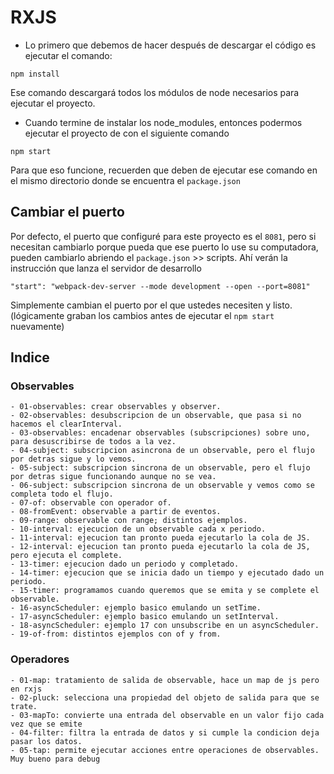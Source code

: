 # RXJS

* Lo primero que debemos de hacer después de descargar el código es ejecutar el comando:

```
npm install
```
Ese comando descargará todos los módulos de node necesarios para ejecutar el proyecto.


* Cuando termine de instalar los node_modules, entonces podermos ejecutar el proyecto de con el siguiente comando

```
npm start
```
Para que eso funcione, recuerden que deben de ejecutar ese comando en el mismo directorio donde se encuentra el ```package.json```

## Cambiar el puerto
Por defecto, el puerto que configuré para este proyecto es el ```8081```, pero si necesitan cambiarlo porque pueda que ese puerto lo use su computadora, pueden cambiarlo abriendo el ```package.json``` >> scripts. Ahí verán la instrucción que lanza el servidor de desarrollo

```
"start": "webpack-dev-server --mode development --open --port=8081"
```

Simplemente cambian el puerto por el que ustedes necesiten y listo. (lógicamente graban los cambios antes de ejecutar el ```npm start``` nuevamente)

## Indice

### Observables

    - 01-observables: crear observables y observer.
    - 02-observables: desubscripcion de un observable, que pasa si no hacemos el clearInterval.
    - 03-observables: encadenar observables (subscripciones) sobre uno, para desuscribirse de todos a la vez.    
    - 04-subject: subscripcion asincrona de un observable, pero el flujo por detras sigue y lo vemos.
    - 05-subject: subscripcion sincrona de un observable, pero el flujo por detras sigue funcionando aunque no se vea.
    - 06-subject: subscripcion sincrona de un observable y vemos como se completa todo el flujo.
    - 07-of: observable con operador of.
    - 08-fromEvent: observable a partir de eventos.
    - 09-range: observable con range; distintos ejemplos.
    - 10-interval: ejecucion de un observable cada x periodo.
    - 11-interval: ejecucion tan pronto pueda ejecutarlo la cola de JS.
    - 12-interval: ejecucion tan pronto pueda ejecutarlo la cola de JS, pero ejecuta el complete.
    - 13-timer: ejecucion dado un periodo y completado.
    - 14-timer: ejecucion que se inicia dado un tiempo y ejecutado dado un periodo.
    - 15-timer: programamos cuando queremos que se emita y se complete el observable.
    - 16-asyncScheduler: ejemplo basico emulando un setTime.
    - 17-asyncScheduler: ejemplo basico emulando un setInterval.
    - 18-asyncScheduler: ejemplo 17 con unsubscribe en un asyncScheduler.
    - 19-of-from: distintos ejemplos con of y from.

### Operadores

    - 01-map: tratamiento de salida de observable, hace un map de js pero en rxjs
    - 02-pluck: selecciona una propiedad del objeto de salida para que se trate.
    - 03-mapTo: convierte una entrada del observable en un valor fijo cada vez que se emite
    - 04-filter: filtra la entrada de datos y si cumple la condicion deja pasar los datos.
    - 05-tap: permite ejecutar acciones entre operaciones de observables. Muy bueno para debug
